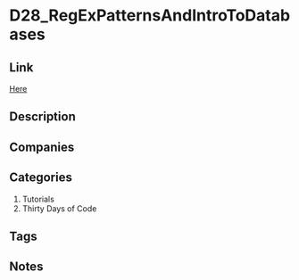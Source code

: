 # D28_RegExPatternsAndIntroToDatabases

## Link

[Here](https://www.hackerrank.com/challenges/30-regex-patterns)

## Description

## Companies

## Categories

1. Tutorials
1. Thirty Days of Code

## Tags

## Notes